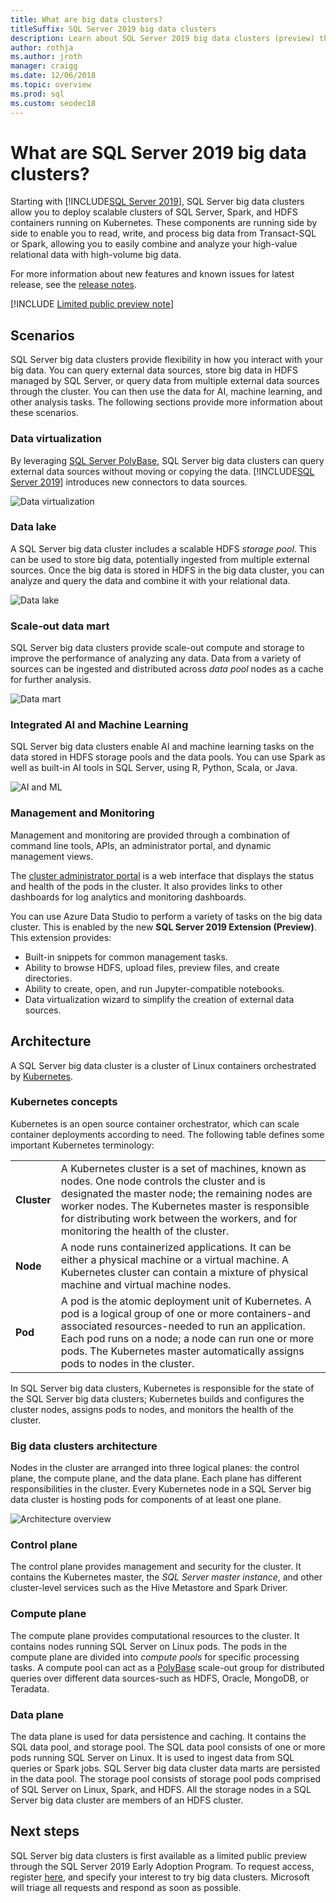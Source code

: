 ```yaml
---
title: What are big data clusters?
titleSuffix: SQL Server 2019 big data clusters
description: Learn about SQL Server 2019 big data clusters (preview) that run on Kubernetes and provide scale-out options for both relational and HDFS data. 
author: rothja 
ms.author: jroth 
manager: craigg
ms.date: 12/06/2018
ms.topic: overview
ms.prod: sql
ms.custom: seodec18
---
```


# What are SQL Server 2019 big data clusters?

Starting with [!INCLUDE[SQL Server 2019](../includes/sssqlv15-md.md)], SQL Server big data clusters allow you to deploy scalable clusters of SQL Server, Spark, and HDFS containers running on Kubernetes. These components are running side by side to enable you to read, write, and process big data from Transact-SQL or Spark, allowing you to easily combine and analyze your high-value relational data with high-volume big data.

For more information about new features and known issues for latest release, see the [release notes](big-data-cluster-release-notes.md).

[!INCLUDE [Limited public preview note](../includes/big-data-cluster-preview-note.md)]

## Scenarios

SQL Server big data clusters provide flexibility in how you interact with your big data. You can query external data sources, store big data in HDFS managed by SQL Server, or query data from multiple external data sources through the cluster. You can then use the data for AI, machine learning, and other analysis tasks. The following sections provide more information about these scenarios.

### Data virtualization

By leveraging [SQL Server PolyBase](../relational-databases/polybase/polybase-guide.md), SQL Server big data clusters can query external data sources without moving or copying the data. [!INCLUDE[SQL Server 2019](../includes/sssqlv15-md.md)] introduces new connectors to data sources.

![Data virtualization](media/big-data-cluster-overview/data-virtualization.png)

### Data lake

A SQL Server big data cluster includes a scalable HDFS *storage pool*. This can be used to store big data, potentially ingested from multiple external sources. Once the big data is stored in HDFS in the big data cluster, you can analyze and query the data and combine it with your relational data.

![Data lake](media/big-data-cluster-overview/data-lake.png)

### Scale-out data mart

SQL Server big data clusters provide scale-out compute and storage to improve the performance of analyzing any data. Data from a variety of sources can be ingested and distributed across *data pool* nodes as a cache for further analysis.

![Data mart](media/big-data-cluster-overview/data-mart.png)

### Integrated AI and Machine Learning

SQL Server big data clusters enable AI and machine learning tasks on the data stored in HDFS storage pools and the data pools. You can use Spark as well as built-in AI tools in SQL Server, using R, Python, Scala, or Java.

![AI and ML](media/big-data-cluster-overview/ai-ml-spark.png)

### Management and Monitoring

Management and monitoring are provided through a combination of command line tools, APIs, an administrator portal, and dynamic management views.

The [cluster administrator portal](cluster-admin-portal.md) is a web interface that displays the status and health of the pods in the cluster. It also provides links to other dashboards for log analytics and monitoring dashboards.

You can use Azure Data Studio to perform a variety of tasks on the big data cluster. This is enabled by the new **SQL Server 2019 Extension (Preview)**. This extension provides:

- Built-in snippets for common management tasks.
- Ability to browse HDFS, upload files, preview files, and create directories.
- Ability to create, open, and run Jupyter-compatible notebooks.
- Data virtualization wizard to simplify the creation of external data sources.

## <a id="architecture"></a> Architecture

A SQL Server big data cluster is a cluster of Linux containers orchestrated by [Kubernetes](https://kubernetes.io/docs/concepts/).

### Kubernetes concepts

Kubernetes is an open source container orchestrator, which can scale container deployments according to need. The following table defines some important Kubernetes terminology:

|||
|--|--|
| **Cluster** | A Kubernetes cluster is a set of machines, known as nodes. One node controls the cluster and is designated the master node; the remaining nodes are worker nodes. The Kubernetes master is responsible for distributing work between the workers, and for monitoring the health of the cluster. |
| **Node** | A node runs containerized applications. It can be either a physical machine or a virtual machine. A Kubernetes cluster can contain a mixture of physical machine and virtual machine nodes. |
| **Pod** | A pod is the atomic deployment unit of Kubernetes. A pod is a logical group of one or more containers-and associated resources-needed to run an application. Each pod runs on a node; a node can run one or more pods. The Kubernetes master automatically assigns pods to nodes in the cluster. |

In SQL Server big data clusters, Kubernetes is responsible for the state of the SQL Server big data clusters; Kubernetes builds and configures the cluster nodes, assigns pods to nodes, and monitors the health of the cluster.

### Big data clusters architecture

Nodes in the cluster are arranged into three logical planes: the control plane, the compute plane, and the data plane. Each plane has different responsibilities in the cluster. Every Kubernetes node in a SQL Server big data cluster is hosting pods for components of at least one plane.

![Architecture overview](media/big-data-cluster-overview/architecture-diagram-planes.png)

### <a id="controlplane"></a> Control plane

The control plane provides management and security for the cluster. It contains the Kubernetes master, the *SQL Server master instance*, and other cluster-level services such as the Hive Metastore and Spark Driver.

### <a id="computeplane"></a> Compute plane

The compute plane provides computational resources to the cluster. It contains nodes running SQL Server on Linux pods. The pods in the compute plane are divided into *compute pools* for specific processing tasks. A compute pool can act as a [PolyBase](../relational-databases/polybase/polybase-guide.md) scale-out group for distributed queries over different data sources-such as HDFS, Oracle, MongoDB, or Teradata.

### <a id="dataplane"></a> Data plane

The data plane is used for data persistence and caching. It contains the SQL data pool, and storage pool.  The SQL data pool consists of one or more pods running SQL Server on Linux. It is used to ingest data from SQL queries or Spark jobs. SQL Server big data cluster data marts are persisted in the data pool. The storage pool consists of storage pool pods comprised of SQL Server on Linux, Spark, and HDFS. All the storage nodes in a SQL Server big data cluster are members of an HDFS cluster.

## Next steps

SQL Server big data clusters is first available as a limited public preview through the SQL Server 2019
Early Adoption Program. To request access, register [here](https://aka.ms/eapsignup), and specify your interest to try big data clusters. Microsoft will triage all requests and respond as soon as possible.
